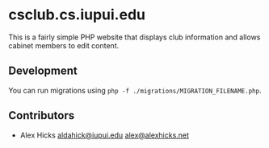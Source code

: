 # csclub.cs.iupui.edu
This is a fairly simple PHP website that displays club information and allows
cabinet members to edit content.

## Development

You can run migrations using `php -f ./migrations/MIGRATION_FILENAME.php`.

## Contributors
- Alex Hicks <aldahick@iupui.edu> <alex@alexhicks.net>
